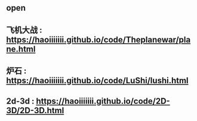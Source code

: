 ## open
## 飞机大战 : https://haoiiiiiii.github.io/code/Theplanewar/plane.html
## 炉石 : https://haoiiiiiii.github.io/code/LuShi/lushi.html
## 2d-3d : https://haoiiiiiii.github.io/code/2D-3D/2D-3D.html